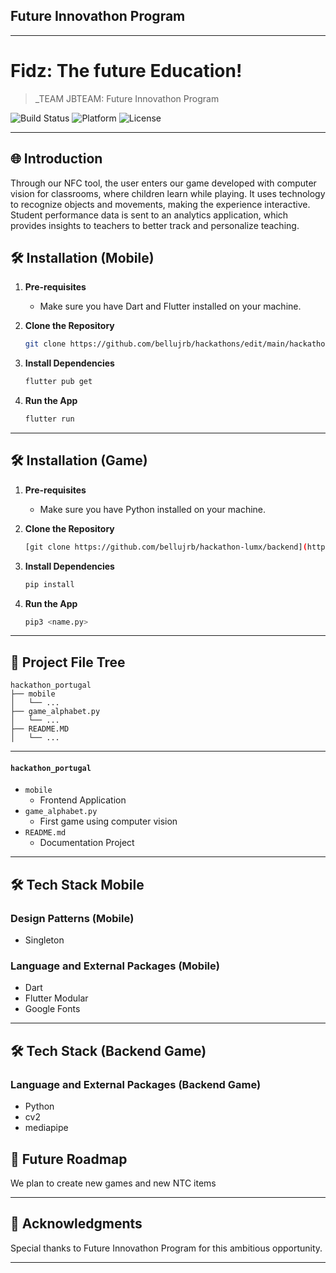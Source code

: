 ## Future Innovathon Program

---

# Fidz: The future Education!  

> _TEAM JBTEAM: Future Innovathon Program

![Build Status](https://img.shields.io/badge/Build-Passing-brightgreen)
![Platform](https://img.shields.io/badge/Platform-Mobile-blue)
![License](https://img.shields.io/badge/License-MIT-green)

---

## 🌐 Introduction

Through our NFC tool, the user enters our game developed with computer vision for classrooms, where children learn while playing. It uses technology to recognize objects and movements, making the experience interactive. Student performance data is sent to an analytics application, which provides insights to teachers to better track and personalize teaching.


## 🛠 Installation (Mobile)

1. **Pre-requisites**
    - Make sure you have Dart and Flutter installed on your machine.

2. **Clone the Repository**

    ```bash
    git clone https://github.com/bellujrb/hackathons/edit/main/hackathon_portugal
    ```

3. **Install Dependencies**

    ```bash
    flutter pub get
    ```

4. **Run the App**

    ```bash
    flutter run
    ```

---

## 🛠 Installation (Game)

1. **Pre-requisites**
    - Make sure you have Python installed on your machine.

2. **Clone the Repository**

    ```bash
    [git clone https://github.com/bellujrb/hackathon-lumx/backend](https://github.com/bellujrb/hackathons/edit/main/hackathon_portugal)
    ```

3. **Install Dependencies**

    ```bash
    pip install
    ```

4. **Run the App**

    ```bash
    pip3 <name.py>
    ```

---

## 📂 Project File Tree
    
```
hackathon_portugal
├── mobile
│   └── ...
├── game_alphabet.py
│   └── ...
├── README.MD
│   └── ...
```
---

#### `hackathon_portugal`

- `mobile`
    - Frontend Application
- `game_alphabet.py`
    - First game using computer vision
- `README.md`
    - Documentation Project

---

## 🛠 Tech Stack Mobile

### Design Patterns (Mobile)
- Singleton

### Language and External Packages (Mobile)
- Dart
- Flutter Modular
- Google Fonts

---

## 🛠 Tech Stack (Backend Game)

### Language and External Packages (Backend Game)
- Python
- cv2
- mediapipe

## 🌈 Future Roadmap

We plan to create new games and new NTC items

---

## 🙏 Acknowledgments

Special thanks to Future Innovathon Program for this ambitious opportunity.

---
